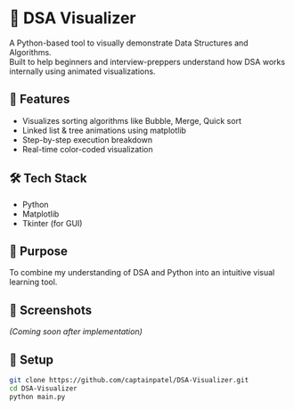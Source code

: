 # 🧠 DSA Visualizer

A Python-based tool to visually demonstrate Data Structures and Algorithms.  
Built to help beginners and interview-preppers understand how DSA works internally using animated visualizations.

## 🚀 Features
- Visualizes sorting algorithms like Bubble, Merge, Quick sort
- Linked list & tree animations using matplotlib
- Step-by-step execution breakdown
- Real-time color-coded visualization

## 🛠️ Tech Stack
- Python
- Matplotlib
- Tkinter (for GUI)

## 🎯 Purpose
To combine my understanding of DSA and Python into an intuitive visual learning tool.

## 📸 Screenshots
*(Coming soon after implementation)*

## 📁 Setup
```bash
git clone https://github.com/captainpatel/DSA-Visualizer.git
cd DSA-Visualizer
python main.py